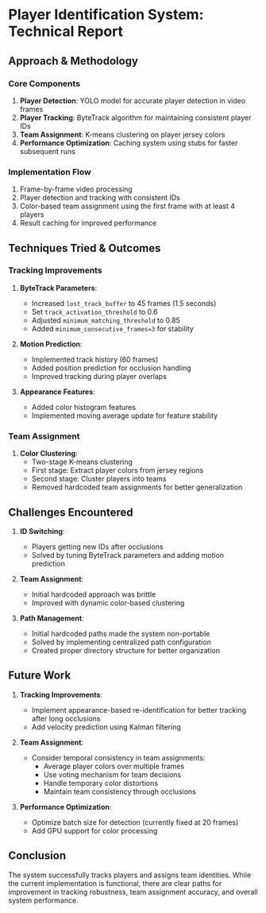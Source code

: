 # Player Identification System: Technical Report

## Approach & Methodology

### Core Components
1. **Player Detection**: YOLO model for accurate player detection in video frames
2. **Player Tracking**: ByteTrack algorithm for maintaining consistent player IDs
3. **Team Assignment**: K-means clustering on player jersey colors
4. **Performance Optimization**: Caching system using stubs for faster subsequent runs

### Implementation Flow
1. Frame-by-frame video processing
2. Player detection and tracking with consistent IDs
3. Color-based team assignment using the first frame with at least 4 players
4. Result caching for improved performance

## Techniques Tried & Outcomes

### Tracking Improvements
1. **ByteTrack Parameters**:
   - Increased `lost_track_buffer` to 45 frames (1.5 seconds)
   - Set `track_activation_threshold` to 0.6
   - Adjusted `minimum_matching_threshold` to 0.85
   - Added `minimum_consecutive_frames=3` for stability

2. **Motion Prediction**:
   - Implemented track history (60 frames)
   - Added position prediction for occlusion handling
   - Improved tracking during player overlaps

3. **Appearance Features**:
   - Added color histogram features
   - Implemented moving average update for feature stability

### Team Assignment
1. **Color Clustering**:
   - Two-stage K-means clustering
   - First stage: Extract player colors from jersey regions
   - Second stage: Cluster players into teams
   - Removed hardcoded team assignments for better generalization

## Challenges Encountered

1. **ID Switching**:
   - Players getting new IDs after occlusions
   - Solved by tuning ByteTrack parameters and adding motion prediction

2. **Team Assignment**:
   - Initial hardcoded approach was brittle
   - Improved with dynamic color-based clustering

3. **Path Management**:
   - Initial hardcoded paths made the system non-portable
   - Solved by implementing centralized path configuration
   - Created proper directory structure for better organization

## Future Work

1. **Tracking Improvements**:
   - Implement appearance-based re-identification for better tracking after long occlusions
   - Add velocity prediction using Kalman filtering

2. **Team Assignment**:
   - Consider temporal consistency in team assignments:
     * Average player colors over multiple frames
     * Use voting mechanism for team decisions
     * Handle temporary color distortions
     * Maintain team consistency through occlusions

3. **Performance Optimization**:
   - Optimize batch size for detection (currently fixed at 20 frames)
   - Add GPU support for color processing

## Conclusion

The system successfully tracks players and assigns team identities. While the current implementation is functional, there are clear paths for improvement in tracking robustness, team assignment accuracy, and overall system performance. 